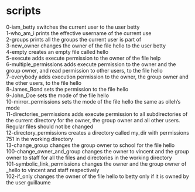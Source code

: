 # scripts 
0-iam_betty switches the current user to the user betty<br>
1-who_am_i prints the effective username of the current use<br>
2-groups prints all the groups the current user is part of<br>
3-new_owner changes the owner of the file hello to the user betty<br>
4-empty creates an empty file called hello<br>
5-execute adds execute permission to the owner of the file help<br>
6-multiple_permissions  adds execute permission to the owner and the group owner, and read permission to other users, to the file hello<br>
7-everybody adds execution permission to the owner, the group owner and the other users, to the file hello<br>
8-James_Bond sets the permission to the file hello<br>
9-John_Doe sets the mode of the file hello<br>
10-mirror_permissions sets the mode of the file hello the same as olleh’s mode<br> 
11-directories_permissions adds execute permission to all subdirectories of the current directory for the owner, the group owner and all other users. Regular files should not be changed<br>
12-directory_permissions creates a directory called my_dir with permissions 751 in the working directory<br>
13-change_group changes the group owner to school for the file hello<br>
100-change_owner_and_group changes the owner to vincent and the group owner to staff for all the files and directories in the working directory<br>
101-symbolic_link_permissions changes the owner and the group owner of _hello to vincent and staff respectively<br>
102-if_only changes the owner of the file hello to betty only if it is owned by the user guillaume<br>

